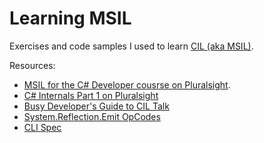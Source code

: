 # Learning MSIL

Exercises and code samples I used to learn [CIL (aka MSIL)](https://en.wikipedia.org/wiki/Common_Intermediate_Language).

Resources:
- [MSIL for the C# Developer cousrse on Pluralsight]( https://www.pluralsight.com/courses/msil-csharp-developer).
- [C# Internals Part 1 on Pluralsight]()
- [Busy Developer's Guide to CIL Talk](https://www.youtube.com/watch?v=-Hc0MmlIHN4)
- [System.Reflection.Emit OpCodes](https://docs.microsoft.com/en-us/dotnet/api/system.reflection.emit.opcodes)
- [CLI Spec](http://www.ecma-international.org/publications/standards/Ecma-335.htm)

